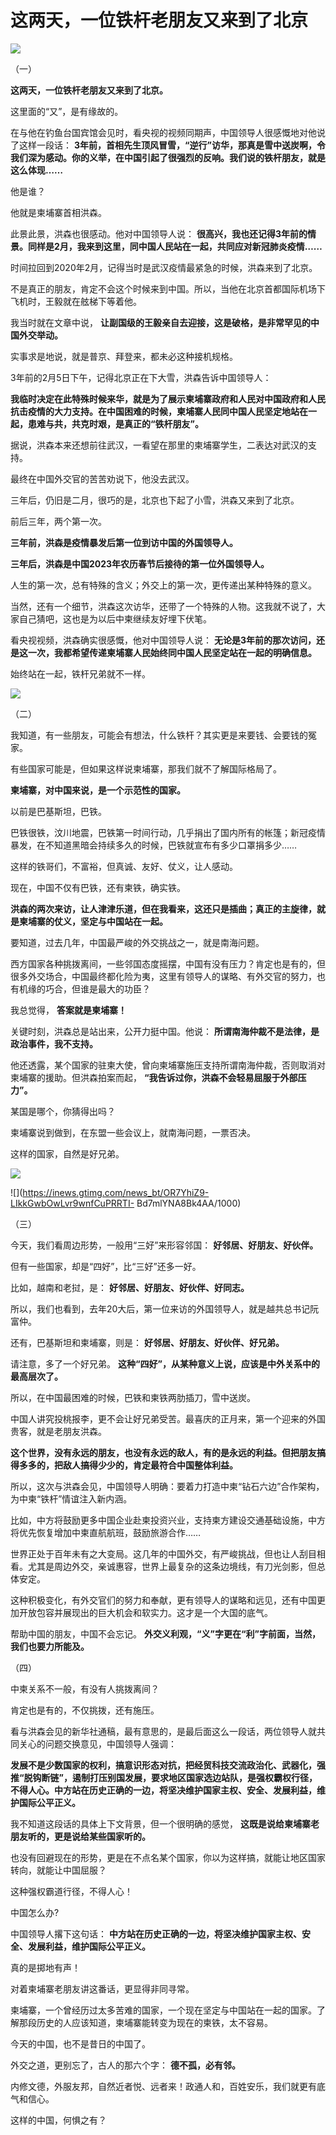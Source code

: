 # 这两天，一位铁杆老朋友又来到了北京

![](https://inews.gtimg.com/news_bt/OCEEgng1rAjUg2LBIZvA8cD1Gu_9XS1eBd6VuqZLKXsAMAA/1000)

​（一）

**这两天，一位铁杆老朋友又来到了北京。**

这里面的“又”，是有缘故的。

在与他在钓鱼台国宾馆会见时，看央视的视频同期声，中国领导人很感慨地对他说了这样一段话：
**3年前，首相先生顶风冒雪，“逆行”访华，那真是雪中送炭啊，令我们深为感动。你的义举，在中国引起了很强烈的反响。我们说的铁杆朋友，就是这么体现……**

他是谁？

他就是柬埔寨首相洪森。

此景此景，洪森也很感动。他对中国领导人说： **很高兴，我也还记得3年前的情景。同样是2月，我来到这里，同中国人民站在一起，共同应对新冠肺炎疫情……**

时间拉回到2020年2月，记得当时是武汉疫情最紧急的时候，洪森来到了北京。

不是真正的朋友，肯定不会这个时候来到中国。所以，当他在北京首都国际机场下飞机时，王毅就在舷梯下等着他。

我当时就在文章中说， **让副国级的王毅亲自去迎接，这是破格，是非常罕见的中国外交举动。**

实事求是地说，就是普京、拜登来，都未必这种接机规格。

3年前的2月5日下午，记得北京正在下大雪，洪森告诉中国领导人：

**我临时决定在此特殊时候来华，就是为了展示柬埔寨政府和人民对中国政府和人民抗击疫情的大力支持。在中国困难的时候，柬埔寨人民同中国人民坚定地站在一起，患难与共，共克时艰，是真正的“铁杆朋友”。**

据说，洪森本来还想前往武汉，一看望在那里的柬埔寨学生，二表达对武汉的支持。

最终在中国外交官的苦苦劝说下，他没去武汉。

三年后，仍旧是二月，很巧的是，北京也下起了小雪，洪森又来到了北京。

前后三年，两个第一次。

**三年前，洪森是疫情暴发后第一位到访中国的外国领导人。**

**三年后，洪森是中国2023年农历春节后接待的第一位外国领导人。**

人生的第一次，总有特殊的含义；外交上的第一次，更传递出某种特殊的意义。

当然，还有一个细节，洪森这次访华，还带了一个特殊的人物。这我就不说了，大家自己猜吧，这也是为以后中柬继续友好埋下伏笔。

看央视视频，洪森确实很感慨，他对中国领导人说： **无论是3年前的那次访问，还是这一次，我都希望传递柬埔寨人民始终同中国人民坚定站在一起的明确信息。**

始终站在一起，铁杆兄弟就不一样。

![](https://inews.gtimg.com/news_bt/OtH-p1CfcVLvzMUAteGOgeL31sw9Zao9nX95xYrFrL3BwAA/1000)

（二）

我知道，有一些朋友，可能会有想法，什么铁杆？其实更是来要钱、会要钱的冤家。

有些国家可能是，但如果这样说柬埔寨，那我们就不了解国际格局了。

**柬埔寨，对中国来说，是一个示范性的国家。**

以前是巴基斯坦，巴铁。

巴铁很铁，汶川地震，巴铁第一时间行动，几乎捐出了国内所有的帐篷；新冠疫情暴发，在不知道黑暗会持续多久的时候，巴铁就宣布有多少口罩捐多少……

这样的铁哥们，不富裕，但真诚、友好、仗义，让人感动。

现在，中国不仅有巴铁，还有柬铁，确实铁。

**洪森的两次来访，让人津津乐道，但在我看来，这还只是插曲；真正的主旋律，就是柬埔寨的仗义，坚定与中国站在一起。**

要知道，过去几年，中国最严峻的外交挑战之一，就是南海问题。

西方国家各种挑拨离间，一些邻国态度摇摆，中国有没有压力？肯定也是有的，但很多外交场合，中国最终都化险为夷，这里有领导人的谋略、有外交官的努力，也有机缘的巧合，但谁是最大的功臣？

我总觉得， **答案就是柬埔寨！**

关键时刻，洪森总是站出来，公开力挺中国。他说： **所谓南海仲裁不是法律，是政治事件，我不支持。**

他还透露，某个国家的驻柬大使，曾向柬埔寨施压支持所谓南海仲裁，否则取消对柬埔寨的援助。但洪森拍案而起， **“我告诉过你，洪森不会轻易屈服于外部压力”。**

某国是哪个，你猜得出吗？

柬埔寨说到做到，在东盟一些会议上，就南海问题，一票否决。

这样的国家，自然是好兄弟。

![](https://inews.gtimg.com/news_bt/Gkz00mqYpeFJX3sPHDOmP_LJbnVfvuH3vvGfI0NCjRzTwAA/0)

![](https://inews.gtimg.com/news_bt/OR7YhiZ9-LIkkGwbOwLvr9wnfCuPRRTI-
Bd7mlYNA8Bk4AA/1000)

（三）

今天，我们看周边形势，一般用“三好”来形容邻国： **好邻居、好朋友、好伙伴。**

但有一些国家，却是“四好”，比“三好”还多一好。

比如，越南和老挝，是： **好邻居、好朋友、好伙伴、好同志。**

所以，我们也看到，去年20大后，第一位来访的外国领导人，就是越共总书记阮富仲。

还有，巴基斯坦和柬埔寨，则是： **好邻居、好朋友、好伙伴、好兄弟。**

请注意，多了一个好兄弟。 **这种“四好”，从某种意义上说，应该是中外关系中的最高层次了。**

所以，在中国最困难的时候，巴铁和柬铁两肋插刀，雪中送炭。

中国人讲究投桃报李，更不会让好兄弟受苦。最喜庆的正月来，第一个迎来的外国贵客，就是老朋友洪森。

**这个世界，没有永远的朋友，也没有永远的敌人，有的是永远的利益。但把朋友搞得多多的，把敌人搞得少少的，肯定最符合中国整体利益。**

所以，这次与洪森会见，中国领导人明确：要着力打造中柬“钻石六边”合作架构，为中柬“铁杆”情谊注入新内涵。

比如，中方将鼓励更多中国企业赴柬投资兴业，支持柬方建设交通基础设施，中方将优先恢复增加中柬直航航班，鼓励旅游合作……

世界正处于百年未有之大变局。这几年的中国外交，有严峻挑战，但也让人刮目相看。尤其是周边外交，亲诚惠容，世界上最复杂的这条边境线，有刀光剑影，但总体安定。

这种积极变化，有外交官们的努力和奉献，更有领导人的谋略和远见，还有中国更加开放包容并展现出的巨大机会和软实力。这才是一个大国的底气。

帮助中国的朋友，中国不会忘记。 **外交义利观，“义”字更在“利”字前面，当然，我们也要力所能及。**

​（四）

中柬关系不一般，有没有人挑拨离间？

肯定也是有的，不仅挑拨，还有施压。

看与洪森会见的新华社通稿，最有意思的，是最后面这么一段话，两位领导人就共同关心的问题交换意见，中国领导人强调：

**发展不是少数国家的权利，搞意识形态对抗，把经贸科技交流政治化、武器化，强推“脱钩断链”，遏制打压别国发展，要求地区国家选边站队，是强权霸权行径，不得人心。中方站在历史正确的一边，将坚决维护国家主权、安全、发展利益，维护国际公平正义。**

我不知道这段话的具体上下文背景，但一个很明确的感觉， **这既是说给柬埔寨老朋友听的，更是说给某些国家听的。**

也没有回避现在的形势，更是在不点名某个国家，你以为这样搞，就能让地区国家转向，就能让中国屈服？

这种强权霸道行径，不得人心！

中国怎么办?

中国领导人撂下这句话： **中方站在历史正确的一边，将坚决维护国家主权、安全、发展利益，维护国际公平正义。**

真的是掷地有声！

对着柬埔寨老朋友讲这番话，更显得非同寻常。

柬埔寨，一个曾经历过太多苦难的国家，一个现在坚定与中国站在一起的国家。了解那段历史的人应该知道，柬埔寨能转变为现在的柬铁，太不容易。

今天的中国，也不是昔日的中国了。

外交之道，更别忘了，古人的那六个字： **德不孤，必有邻。**

内修文德，外服友邦，自然近者悦、远者来！政通人和，百姓安乐，我们就更有底气和信心。

这样的中国，何惧之有？

